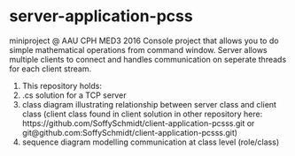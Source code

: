 # server-application-pcss 
miniproject @ AAU CPH MED3 2016
Console project that allows you to do simple mathematical operations from command window. Server allows multiple clients to connect and handles communication on seperate threads for each client stream. 

<ol><li>This repository holds:</li>
<li> .cs solution for a TCP server </li>
<li> class diagram illustrating relationship between server class and client class (client class found in client solution in other repository here: https://github.com/SoffySchmidt/client-application-pcsss.git or git@github.com:SoffySchmidt/client-application-pcsss.git)</li>
<li> sequence diagram modelling communication at class level (role/class)</li>
</ol>
